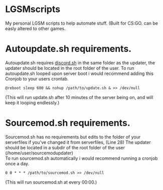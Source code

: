 # LGSMscripts
My personal LGSM scripts to help automate stuff. (Built for CS:GO. can be easly altered to other games.
# Autoupdate.sh requirements.
Autoupdate.sh requires [discord.sh](https://github.com/ChaoticWeg/discord.sh) in the same folder as the updater, 
the updater should be located in the root folder of the user.
To run autoupdate.sh looped upon server boot i would recommend adding this Cronjob to your users crontab.
```
@reboot sleep 600 && nohup /path/to/update.sh & >> /dev/null
```
(This will run update.sh after 10 minutes of the server being on, and will keep it looping endlessly.)
# Sourcemod.sh requirements.
Sourcemod.sh has no requirements but edits to the folder of your serverfiles if you've changed it from serverfiles, (Line 28)
The updater should be located in a subdir of the root folder of the user (/home/user/sourcemodupdater)                             
To run sourcemod.sh automatically i would recommend running a cronjob once a day.
```
0 0 * * * /path/to/sourcemod.sh >> /dev/null
```
(This will run sourcemod.sh at every 00:00.)
